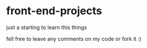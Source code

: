 # front-end-projects
just a starting to learn this things

fell free to leave any comments on my code or fork it :)
